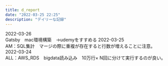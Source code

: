 ```yaml
---
title: d_report
date: "2022-03-25 22:25"
description: "デイリーな記録"
---
```


2022-03-26  
Gatsby　mac環境構築　→udemyをすすめる
2022-03-25  
AM：SQL集計　マージの際に重複が存在すると行数が増えることに注意。  
2022-03-24  
ALL：AWS_RDS　bigdata読み込み　10万行× N回に分けて実行するのが良い。

